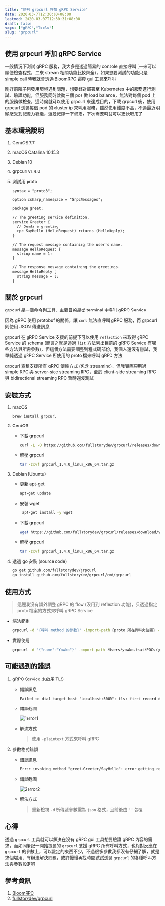 ```yaml
---
title: "使用 grpcurl 呼加 gRPC Service"
date: 2020-03-7T12:30:00+08:00
lastmod: 2020-03-07T12:30:31+08:00
draft: false
tags: ["gRPC","Tools"]
slug: "grpcurl"
---
```


## 使用 grpcurl 呼加 gRPC Service

一般情況下測試 gRPC 服務，我大多是透過簡易的 console 直接呼叫 (一來可以順便檢查程式，二來 stream 相關功能比較齊全)，如果想要測試的功能只是 simple call 時我就會透過 [BloomRPC](https://appimage.github.io/BloomRPC/) 這套 gui 工具來呼叫

剛好前陣子開發用環境遇到問題，想要針對部署至 Kubernetes 中的服務進行測試、驗證功能，但服務同時啟動三個 pos 做 load balance，無法對每個 pod 上的服務做檢查，這時候就可以使用 grpcurl 來達成目的，下載 grpcurl 後，使用 grpcurl 透過每個 pod 的 cluster ip 來叫用服務，雖然使用難度不高，不過最近明顯感受到記憶力衰退，還是紀錄一下備忘，下次需要時就可以更快取用了

## 基本環境說明

1. CentOS 7.7
2. macOS Catalina 10.15.3
3. Debian 10
4. grpcurl v1.4.0
5. 測試用 proto

    ```txt
    syntax = "proto3";

    option csharp_namespace = "GrpcMessages";

    package greet;

    // The greeting service definition.
    service Greeter {
      // Sends a greeting
      rpc SayHello (HelloRequest) returns (HelloReply);
    }

    // The request message containing the user's name.
    message HelloRequest {
      string name = 1;
    }

    // The response message containing the greetings.
    message HelloReply {
      string message = 1;
    }
    ```

## 關於 grpcurl

grpcurl 是一個命令列工具，主要目的是從 terminal 中呼叫 gRPC Service

因為 gRPC 使用 protobuf 的關係，讓 `curl` 無法直呼叫 gRPC 服務，而 grpcurl 則使用 JSON 傳送訊息

grpcurl 在 gRPC Service 支援的前提下可以使用 `reflection` 來取得 gRPC Service 的 schema (簡言之就是透過 `list` 方法列出目前的 gRPC Service 有哪些方法與所需參數)，但這個方法需要調整到程式碼部份，我個人還沒有嘗試，我單純透過 gRPC Service 所使用的 proto 檔來呼叫 gRPC 方法

grpcurl 宣稱支援所有 gRPC 傳輸方式 (包含 streaming)，但我實際只用過 simple RPC 與 server-side streaming RPC，至於 client-side streaming RPC 與 bidirectional streaming RPC 暫時還沒測試

## 安裝方式

1. macOS

    ```bash
    brew install grpcurl
    ```

2. CentOS

    - 下載 grpcurl

        ```bash
        curl -L -O https://github.com/fullstorydev/grpcurl/releases/download/v1.4.0/grpcurl_1.4.0_linux_x86_64.tar.gz
        ```

    - 解壓 grpcurl

        ```bash
        tar -zxvf grpcurl_1.4.0_linux_x86_64.tar.gz
        ```

3. Debian (Ubuntu)

    - 更新 apt-get

        ```bash
        apt-get update
        ```

    - 安裝 wget

        ```bash
         apt-get install -y wget
        ```

    - 下載 grpcurl

        ```bash
        wget https://github.com/fullstorydev/grpcurl/releases/download/v1.4.0/grpcurl_1.4.0_linux_x86_64.tar.gz
        ```

    - 解壓 grpcurl

        ```bash
        tar -zxvf grpcurl_1.4.0_linux_x86_64.tar.gz
        ```

4. 透過 go 安裝 (source code)

    ```bash
    go get github.com/fullstorydev/grpcurl
    go install github.com/fullstorydev/grpcurl/cmd/grpcurl
    ```

## 使用方式

> 這邊我沒有額外調整 gRPC 的 flow (沒用到 reflection 功能)，只透過指定 proto 檔案的方式來呼叫 gRPC Service

- 語法範例

    ```bash
    grpcurl -d '{呼叫 method 的參數}' -import-path {proto 所在資料夾位置} -proto {proto 檔名} {gRPC-Server:port} {proto 檔中的 package name}.{service name}/{method name}
    ```

- 實際使用

    ```bash
    grpcurl -d '{"name":"Yowko"}' -import-path /Users/yowko.tsai/POCs/grpcurl/GrpcMessages/Protos -proto greet.proto localhost:5000 greet.Greeter/SayHello
    ```

## 可能遇到的錯誤

1. gRPC Service 未啟用 TLS

    - 錯誤訊息

        ```txt
        Failed to dial target host "localhost:5000": tls: first record does not look like a TLS handshake
        ```

    - 錯誤截圖

        ![1error1](https://user-images.githubusercontent.com/3851540/76146403-65297780-60cd-11ea-8e6c-92d500d19249.png)

    - 解決方式

        > 使用 `-plaintext` 方式來呼叫 gRPC

2. 參數格式錯誤

    - 錯誤訊息

        ```txt
        Error invoking method "greet.Greeter/SayHello": error getting request data: invalid character 'n' looking for beginning of object key string
        ```

    - 錯誤截圖

        ![2error2](https://user-images.githubusercontent.com/3851540/76146404-678bd180-60cd-11ea-9dbc-9716c10d662f.png)

    - 解決方式

        > 重新檢視 `-d` 所傳遞參數需為 `json` 格式，且前後由 `''` 包覆

## 心得

透過 `grpcurl` 工具就可以解決在沒有 gRPC gui 工具想要驗證 gRPC 內容的需求，而如同筆記一開始提過的 `grpcurl` 支援 gRPC 所有呼叫方式，也相對反應在 `grpcurl` 的參數上，可以設定的東西不少，不過很多參數我都沒有仔細了解，就是求個堪用、有辦法解決問題，或許慢慢再找時間試試透過 `grpcurl` 的各種呼叫方法與參數設定吧

## 參考資訊

1. [BloomRPC](https://appimage.github.io/BloomRPC/)
2. [fullstorydev/grpcurl](https://github.com/fullstorydev/grpcurl)
